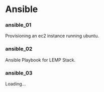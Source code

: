 # Ansible
### ansible_01
Provisioning an ec2 instance running ubuntu.

### ansible_02
Ansible Playbook for LEMP Stack.

### ansible_03
Loading...
